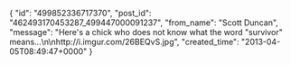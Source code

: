  {
   "id": "499852336717370",
   "post_id": "462493170453287_499447000091237",
   "from_name": "Scott Duncan",
   "message": "Here's a chick who does not know what the word \"survivor\" means...\n\nhttp://i.imgur.com/26BEQvS.jpg",
   "created_time": "2013-04-05T08:49:47+0000"
 }
